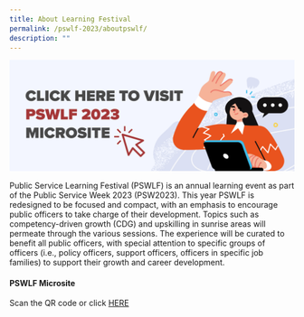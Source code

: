 ```yaml
---
title: About Learning Festival
permalink: /pswlf-2023/aboutpswlf/
description: ""
---
```

![pswlf2023](/images/PSW2023/pswlf2023_cover.jpg)

Public Service Learning Festival (PSWLF) is an annual learning event as part of the Public Service Week 2023 (PSW2023). This year PSWLF is redesigned to be focused and compact, with an emphasis to encourage public officers to take charge of their development. Topics such as competency-driven growth (CDG) and upskilling in sunrise areas will permeate through the various sessions. The experience will be curated to benefit all public officers, with special attention to specific groups of officers (i.e., policy officers, support officers, officers in specific job families) to support their growth and career development.


#### PSWLF Microsite



Scan the QR code or click [HERE](https://www.go.gov.sg/pswlf2023) 

